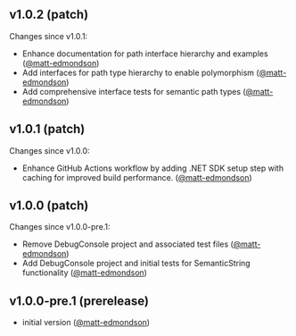 ## v1.0.2 (patch)

Changes since v1.0.1:

- Enhance documentation for path interface hierarchy and examples ([@matt-edmondson](https://github.com/matt-edmondson))
- Add interfaces for path type hierarchy to enable polymorphism ([@matt-edmondson](https://github.com/matt-edmondson))
- Add comprehensive interface tests for semantic path types ([@matt-edmondson](https://github.com/matt-edmondson))
## v1.0.1 (patch)

Changes since v1.0.0:

- Enhance GitHub Actions workflow by adding .NET SDK setup step with caching for improved build performance. ([@matt-edmondson](https://github.com/matt-edmondson))
## v1.0.0 (patch)

Changes since v1.0.0-pre.1:

- Remove DebugConsole project and associated test files ([@matt-edmondson](https://github.com/matt-edmondson))
- Add DebugConsole project and initial tests for SemanticString functionality ([@matt-edmondson](https://github.com/matt-edmondson))
## v1.0.0-pre.1 (prerelease)

- initial version ([@matt-edmondson](https://github.com/matt-edmondson))
